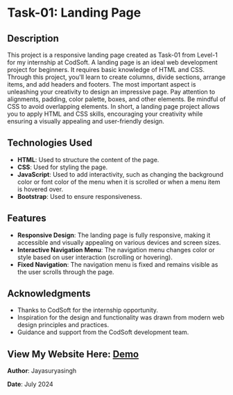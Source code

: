 # Task-01: Landing Page

## Description

This project is a responsive landing page created as Task-01 from Level-1 for my internship at CodSoft. A landing page is an ideal web development project for beginners. It requires basic knowledge of HTML and CSS. Through this project, you'll learn to create columns, divide sections, arrange items, and add headers and footers. The most important aspect is unleashing your creativity to design an impressive page. Pay attention to alignments, padding, color palette, boxes, and other elements. Be mindful of CSS to avoid overlapping elements. In short, a landing page project allows you to apply HTML and CSS skills, encouraging your creativity while ensuring a visually appealing and user-friendly design.

## Technologies Used

- **HTML**: Used to structure the content of the page.
- **CSS**: Used for styling the page.
- **JavaScript**: Used to add interactivity, such as changing the background color or font color of the menu when it is scrolled or when a menu item is hovered over.
- **Bootstrap**: Used to ensure responsiveness.

## Features

- **Responsive Design**: The landing page is fully responsive, making it accessible and visually appealing on various devices and screen sizes.
- **Interactive Navigation Menu**: The navigation menu changes color or style based on user interaction (scrolling or hovering).
- **Fixed Navigation**: The navigation menu is fixed and remains visible as the user scrolls through the page.

## Acknowledgments
- Thanks to CodSoft for the internship opportunity.
- Inspiration for the design and functionality was drawn from modern web design principles and practices.
- Guidance and support from the CodSoft development team.

## View My Website Here: [Demo](https://hrjayasuryasingh9.github.io/CODSOFT/Level-1/Task-1)

**Author**: Jayasuryasingh

**Date**: July 2024
